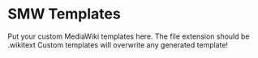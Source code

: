 SMW Templates
=============

Put your custom MediaWiki templates here. The file extension should be .wikitext
Custom templates will overwrite any generated template!
